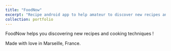 ```yaml
---
title: "FoodNow"
excerpt: "Recipe android app to help amateur to discover new recipes and cooking techniques."
collection: portfolio
---
```


FoodNow helps you discovering new recipes and cooking techniques !

Made with love in Marseille, France.
